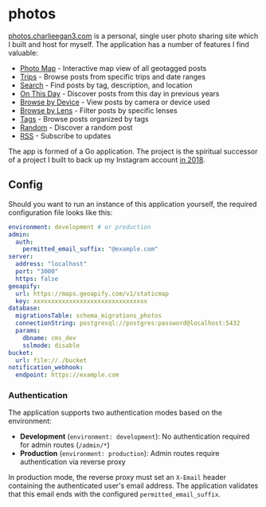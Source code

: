 # photos

[photos.charlieegan3.com](https://photos.charlieegan3.com) is a personal, single user photo sharing site
which I built and host for myself. The application has a number of features I find valuable:

- [Photo Map](https://photos.charlieegan3.com/locations) - Interactive map view of all geotagged posts
- [Trips](https://photos.charlieegan3.com/posts/period) - Browse posts from specific trips and date ranges
- [Search](https://photos.charlieegan3.com/posts/search) - Find posts by tag, description, and location
- [On This Day](https://photos.charlieegan3.com/posts/on-this-day) - Discover posts from this day in previous years
- [Browse by Device](https://photos.charlieegan3.com/devices) - View posts by camera or device used
- [Browse by Lens](https://photos.charlieegan3.com/lenses) - Filter posts by specific lenses
- [Tags](https://photos.charlieegan3.com/tags) - Browse posts organized by tags
- [Random](https://photos.charlieegan3.com/random) - Discover a random post
- [RSS](https://photos.charlieegan3.com/rss.xml) - Subscribe to updates

The app is formed of a Go application. The project is the
spiritual successor of a project I built to back up my Instagram account
[in 2018](https://charlieegan3.com/posts/2018-03-04-backing-up-instagram).

## Config

Should you want to run an instance of this application yourself,
the required configuration file looks like this:

```yaml
environment: development # or production
admin:
  auth:
    permitted_email_suffix: "@example.com"
server:
  address: "localhost"
  port: "3000"
  https: false
geoapify:
  url: https://maps.geoapify.com/v1/staticmap
  key: xxxxxxxxxxxxxxxxxxxxxxxxxxxxxxxx
database:
  migrationsTable: schema_migrations_photos
  connectionString: postgresql://postgres:password@localhost:5432
  params:
    dbname: cms_dev
    sslmode: disable
bucket:
  url: file://./bucket
notification_webhook:
  endpoint: https://example.com
```

### Authentication

The application supports two authentication modes based on the environment:

- **Development** (`environment: development`): No authentication required for admin routes (`/admin/*`)
- **Production** (`environment: production`): Admin routes require authentication via reverse proxy

In production mode, the reverse proxy must set an `X-Email` header containing the authenticated user's email address. The application validates that this email ends with the configured `permitted_email_suffix`.
